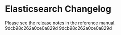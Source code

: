# Elasticsearch Changelog

Please see the [release notes](https://www.elastic.co/guide/en/elasticsearch/reference/current/es-release-notes.html) in the reference manual.
9dcb98c262a0ce0a829d
9dcb98c262a0ce0a829d
